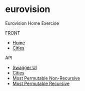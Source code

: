 # eurovision
Eurovision Home Exercise

FRONT
* [Home](http://localhost:4200/)
* [Cities](http://localhost:4200/cities)

API
* [Swagger UI](http://localhost:1111/swagger-ui.html)
* [Cities](http://localhost:1111/api/cities/queryByPage?page=0&size=5)
* [Most Permutable Non-Recursive](http://localhost:1111/api/cities/mostPermutable)
* [Most Permutable Recursive](http://localhost:1111/api/cities/mostPermutable?recursive=true)
